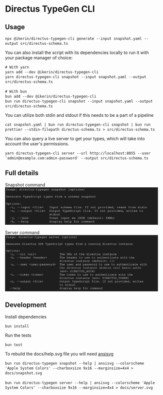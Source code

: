 # Directus TypeGen CLI

## Usage

```shell
npx @ikerin/directus-typegen-cli generate --input snapshot.yaml --output src/directus-schema.ts
```

You can also install the script with its dependencies locally to run it with your package manager of choice:

```shell
# With yarn
yarn add --dev @ikerin/directus-typegen-cli
yarn directus-typegen-cli snapshot --input snapshot.yaml --output src/directus-schema.ts

# With bun
bun add --dev @ikerin/directus-typegen-cli
bun run directus-typegen-cli snapshot --input snapshot.yaml --output src/directus-schema.ts
```

You can utilize both stdin and stdout if this needs to be a part of a pipeline

```shell
cat snapshot.yaml | bun run directus-typegen-cli snapshot | bun run prettier --stdin-filepath directus-schema.ts > src/directus-schema.ts
```

You can also query a live server to get your types, which will take into account the user's permissions.

```shell
yarn directus-typegen-cli server --url http://localhost:8055 --user 'admin@example.com:admin-password' --output src/directus-schema.ts
```

## Full details

Snapshot command
![snapshot.svg](docs/snapshot.svg)

Server command
![server.svg](docs/server.svg)

## Development

Install dependencies

```shell
bun install
```

Run the tests

```shell
bun test
```

To rebuild the docs/help.svg file you will need [ansisvg](https://github.com/wader/ansisvg)

```shell
bun run directus-typegen snapshot --help | ansisvg --colorscheme 'Apple System Colors' --charboxsize 9x16 --marginsize=4x4 > docs/snapshot.svg

bun run directus-typegen server --help | ansisvg --colorscheme 'Apple System Colors' --charboxsize 9x16 --marginsize=4x4 > docs/server.svg
```
